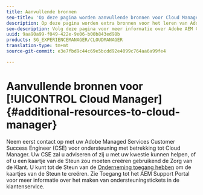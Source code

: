 ```yaml
---
title: Aanvullende bronnen
seo-title: 'Op deze pagina worden aanvullende bronnen voor Cloud Manager beschreven. '
description: Op deze pagina worden extra bronnen voor het leren van Adobe AEM Cloud Manager gemarkeerd.
seo-description: Volg deze pagina voor meer informatie over Adobe AEM Cloud Manager.
uuid: 9aa90a99-f049-422e-9e06-b00b843ed98b
products: SG_EXPERIENCEMANAGER/CLOUDMANAGER
translation-type: tm+mt
source-git-commit: e3e7fbd9c44c69e5bcdd92e4099c764aa6a99fe4

---
```



# Aanvullende bronnen voor [!UICONTROL Cloud Manager]{#additional-resources-to-cloud-manager}

Neem eerst contact op met uw Adobe Managed Services Customer Success Engineer (CSE) voor ondersteuning met betrekking tot Cloud Manager.
Uw CSE zal u adviseren of zij u met uw kwestie kunnen helpen, of of u een kaartje van de Steun zou moeten creëren gebruikend de Zorg van de Klant.
U kunt tot de Steun van de [Onderneming toegang hebben](https://helpx.adobe.com/contact/enterprise-support.ec.html) om de kaartjes van de Steun te creëren. Zie Toegang tot het AEM Support Portal voor meer informatie over het maken van ondersteuningstickets in de klantenservice.

